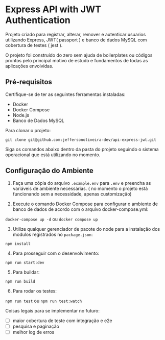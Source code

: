 
# Express API with JWT Authentication

Projeto criado para registrar, alterar, remover e autenticar usuarios utilizando Express, JWT( passport ) e banco de dados MySQL com cobertura de testes ( jest ).

O projeto foi construído do zero sem ajuda de boilerplates ou códigos prontos pelo principal motivo de estudo e fundamentos de todas as aplicações envolvidas.

## Pré-requisitos

Certifique-se de ter as seguintes ferramentas instaladas:

- Docker
- Docker Compose
- Node.js
- Banco de Dados MySQL



Para clonar o projeto:

```git clone git@github.com:jeffersonoliveira-dev/api-express-jwt.git```

Siga os comandos abaixo dentro da pasta do projeto seguindo o sistema operacional que está utilizando no momento.

## Configuração do Ambiente

1. Faça uma cópia do arquivo `.example.env` para `.env` e preencha as variáveis de ambiente necessárias. ( no momento o projeto está funcionando sem a necessidade, apenas customização)

2. Execute o comando Docker Compose para configurar o ambiente de banco de dados de acordo com o arquivo docker-compose.yml:

```docker-compose up -d```
ou ```docker compose up```

3. Utilize qualquer gerenciador de pacote do node para a instalação dos modulos registrados no `package.json`:

```npm install```

4. Para prosseguir com o desenvolvimento:

```npm run start:dev```

5. Para buildar:

```npm run build```

6. Para rodar os testes:

```npm run test``` ou ```npm run test:watch```


Coisas legais para se implementar no futuro:

- [ ]  maior cobertura de teste com integração e e2e
- [ ]  pesquisa e paginação
- [ ]  melhor log de erros 

